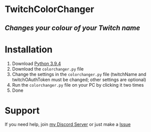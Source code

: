 # TwitchColorChanger
## _Changes your colour of your Twitch name_

# Installation
1. Download [Python 3.9.4](https://www.python.org/downloads/)
2. Download the `colorchanger.py` file
3. Change the settings in the `colorchanger.py` file (twitchName and twitchOAuthToken must be changed; other settings are optional)
4. Run the `colorchanger.py` file on your PC by clicking it two times
5. Done

# Support
If you need help, join [my Discord Server](https://discord.gg/VyeBvfTbCM) or just make a [Issue](https://github.com/xHeaveny/ColourChangerTwitch/issues)
